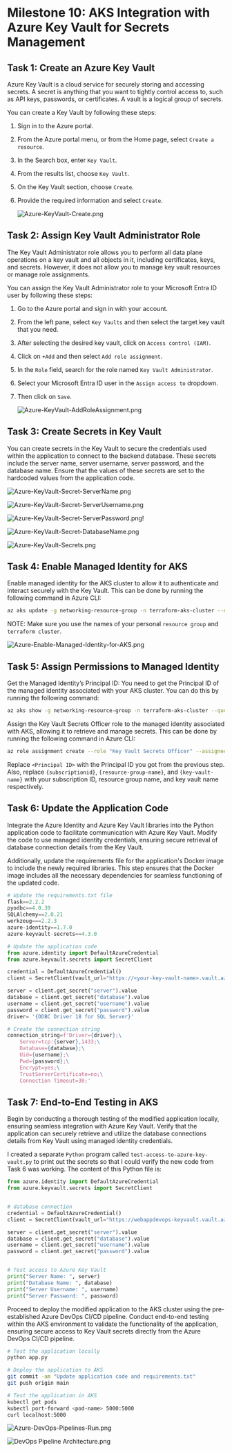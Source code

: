 # Milestone 10: AKS Integration with Azure Key Vault for Secrets Management

## Task 1: Create an Azure Key Vault

Azure Key Vault is a cloud service for securely storing and accessing secrets. A secret is anything that you want to tightly control access to, such as API keys, passwords, or certificates. A vault is a logical group of secrets.

You can create a Key Vault by following these steps:

1. Sign in to the Azure portal.
2. From the Azure portal menu, or from the Home page, select `Create a resource`.
3. In the Search box, enter `Key Vault`.
4. From the results list, choose `Key Vault`.
5. On the Key Vault section, choose `Create`.
6. Provide the required information and select `Create`.
    
    ![Azure-KeyVault-Create.png](https://github.com/a-maruf/Web-App-DevOps-Project/blob/main/Images/Azure-KeyVault-Create.png)

## Task 2: Assign Key Vault Administrator Role

The Key Vault Administrator role allows you to perform all data plane operations on a key vault and all objects in it, including certificates, keys, and secrets. However, it does not allow you to manage key vault resources or manage role assignments.

You can assign the Key Vault Administrator role to your Microsoft Entra ID user by following these steps:

1. Go to the Azure portal and sign in with your account.
2. From the left pane, select `Key Vaults` and then select the target key vault that you need.
3. After selecting the desired key vault, click on `Access control (IAM)`.
4. Click on `+Add` and then select `Add role assignment`.
5. In the `Role` field, search for the role named `Key Vault Administrator`.
6. Select your Microsoft Entra ID user in the `Assign access to` dropdown.
7. Then click on `Save`.

    ![Azure-KeyVault-AddRoleAssignment.png](https://github.com/a-maruf/Web-App-DevOps-Project/blob/main/Images/Azure-KeyVault-AddRoleAssignment.png)

## Task 3: Create Secrets in Key Vault

You can create secrets in the Key Vault to secure the credentials used within the application to connect to the backend database. These secrets include the server name, server username, server password, and the database name. Ensure that the values of these secrets are set to the hardcoded values from the application code.

![Azure-KeyVault-Secret-ServerName.png](https://github.com/a-maruf/Web-App-DevOps-Project/blob/main/Images/Azure-KeyVault-Secret-ServerName.png)

![Azure-KeyVault-Secret-ServerUsername.png](https://github.com/a-maruf/Web-App-DevOps-Project/blob/main/Images/Azure-KeyVault-Secret-ServerUsername.png)

![Azure-KeyVault-Secret-ServerPassword.png](https://github.com/a-maruf/Web-App-DevOps-Project/blob/main/Images/Azure-KeyVault-Secret-ServerPassword.png)!

![Azure-KeyVault-Secret-DatabaseName.png](https://github.com/a-maruf/Web-App-DevOps-Project/blob/main/Images/Azure-KeyVault-Secret-DatabaseName.png)

![Azure-KeyVault-Secrets.png](https://github.com/a-maruf/Web-App-DevOps-Project/blob/main/Images/Azure-KeyVault-Secrets.png)

## Task 4: Enable Managed Identity for AKS

Enable managed identity for the AKS cluster to allow it to authenticate and interact securely with the Key Vault. This can be done by running the following command in Azure CLI:

```bash
az aks update -g networking-resource-group -n terraform-aks-cluster --enable-managed-identity
```
NOTE: Make sure you use the names of your personal `resource group` and `terraform cluster`.

![Azure-Enable-Managed-Identity-for-AKS.png](https://github.com/a-maruf/Web-App-DevOps-Project/blob/main/Images/Azure-Enable-Managed-Identity-for-AKS.png)

## Task 5: Assign Permissions to Managed Identity

Get the Managed Identity’s Principal ID: You need to get the Principal ID of the managed identity associated with your AKS cluster. You can do this by running the following command:

```bash
az aks show -g networking-resource-group -n terraform-aks-cluster --query identityProfile.kubeletidentity.objectId -o tsv
```

Assign the Key Vault Secrets Officer role to the managed identity associated with AKS, allowing it to retrieve and manage secrets. This can be done by running the following command in Azure CLI:

```bash
az role assignment create --role "Key Vault Secrets Officer" --assignee <Principal ID> --scope /subscriptions/{subscriptionid}/resourcegroups/{resource-group-name}/providers/Microsoft.KeyVault/vaults/{key-vault-name}
```

Replace `<Principal ID>` with the Principal ID you got from the previous step. Also, replace `{subscriptionid}`, `{resource-group-name}`, and `{key-vault-name}` with your subscription ID, resource group name, and key vault name respectively.

## Task 6: Update the Application Code

Integrate the Azure Identity and Azure Key Vault libraries into the Python application code to facilitate communication with Azure Key Vault. Modify the code to use managed identity credentials, ensuring secure retrieval of database connection details from the Key Vault.

Additionally, update the requirements file for the application's Docker image to include the newly required libraries. This step ensures that the Docker image includes all the necessary dependencies for seamless functioning of the updated code.

```python
# Update the requirements.txt file
flask==2.2.2
pyodbc==4.0.39
SQLAlchemy==2.0.21
werkzeug===2.2.3
azure-identity==1.7.0
azure-keyvault-secrets==4.3.0

# Update the application code
from azure.identity import DefaultAzureCredential
from azure.keyvault.secrets import SecretClient

credential = DefaultAzureCredential()
client = SecretClient(vault_url="https://<your-key-vault-name>.vault.azure.net", credential=credential)

server = client.get_secret("server").value
database = client.get_secret("database").value
username = client.get_secret("username").value
password = client.get_secret("password").value
driver= '{ODBC Driver 18 for SQL Server}'

# Create the connection string
connection_string=f'Driver={driver};\
    Server=tcp:{server},1433;\
    Database={database};\
    Uid={username};\
    Pwd={password};\
    Encrypt=yes;\
    TrustServerCertificate=no;\
    Connection Timeout=30;'
```

## Task 7: End-to-End Testing in AKS

Begin by conducting a thorough testing of the modified application locally, ensuring seamless integration with Azure Key Vault. Verify that the application can securely retrieve and utilize the database connections details from Key Vault using managed identity credentials.

I created a separate `Python` program called `test-access-to-azure-key-vault.py` to print out the secrets so that I could verify the new code from Task 6 was working.  The content of this Python file is:

```python
from azure.identity import DefaultAzureCredential
from azure.keyvault.secrets import SecretClient


# database connection 
credential = DefaultAzureCredential()
client = SecretClient(vault_url="https://webappdevops-keyvault.vault.azure.net/", credential=credential)

server = client.get_secret("server").value
database = client.get_secret("database").value
username = client.get_secret("username").value
password = client.get_secret("password").value


# Test access to Azure Key Vault
print("Server Name: ", server)
print("Database Name: ", database)
print("Server Username: ", username)
print("Server Password: ", password)
```

Proceed to deploy the modified application to the AKS cluster using the pre-established Azure DevOps CI/CD pipeline. Conduct end-to-end testing within the AKS environment to validate the functionality of the application, ensuring secure access to Key Vault secrets directly from the Azure DevOps CI/CD pipeline.

```bash
# Test the application locally
python app.py

# Deploy the application to AKS
git commit -am "Update application code and requirements.txt"
git push origin main

# Test the application in AKS
kubectl get pods
kubectl port-forward <pod-name> 5000:5000
curl localhost:5000
```

![Azure-DevOps-Pipelines-Run.png](https://github.com/a-maruf/Web-App-DevOps-Project/blob/main/Images/Azure-DevOps-Pipelines-Run.png)

![DevOps Pipeline Architecture.png](https://github.com/a-maruf/Web-App-DevOps-Project/blob/main/Images/DevOps%20Pipeline%20Architecture.png)